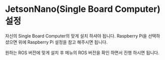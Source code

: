 # JetsonNano\(Single Board Computer\) 설정

자신의 Single Board Computer의 맞게 설치 하셔야 됩니다. Raspberry Pi을 선택하셨으면 위에 Raspberry Pi 설정을 참고 해주시면 됩니다.

원하는 ROS 버전에 맞게 설치 후 메뉴의  ROS 버전을 확인 하면서 진행 하시면 됩니다.









